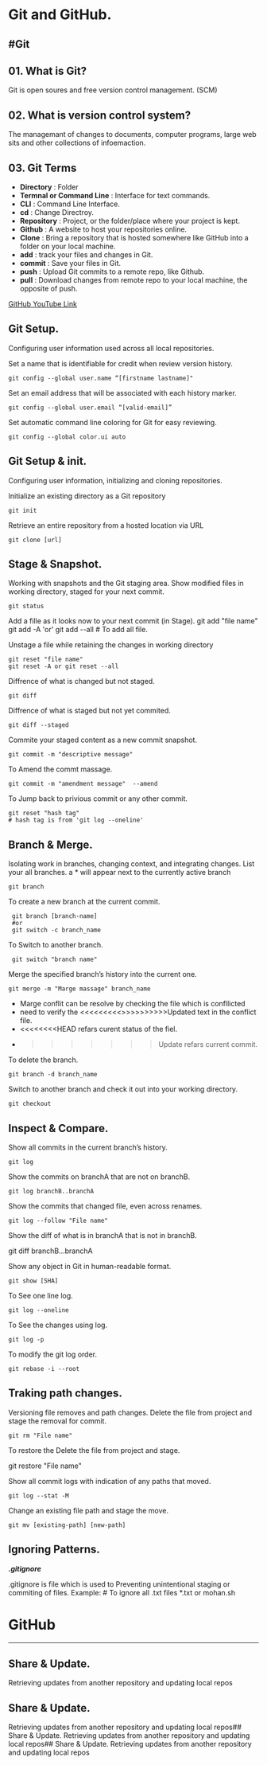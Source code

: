 # Git and GitHub.

#Git
----
## 01. What is Git?
   Git is open soures and free version control management. (SCM)

## 02. What is version control system?
   The managemant of changes to documents, computer programs, large web sits and other collections of infoemaction.

## 03. Git Terms
   - **Directory** : Folder
   - **Termnal or Command Line** : Interface for text commands.
   - **CLI** : Command Line Interface.
   - **cd** : Change Directroy.
   - **Repository** : Project, or the folder/place where your project is kept.
   - **Github** : A website to host your repositories online.
   - **Clone** : Bring a repository that is hosted somewhere like GitHub into a folder on your local machine.
   - **add** : track your files and changes in Git.
   - **commit** : Save your files in Git.
   - **push** : Upload Git commits to a remote repo, like Github.
   - **pull** : Download changes from remote repo to your local machine, the opposite of push.

[GitHub YouTube Link](https://www.youtube.com/watch?v=tRZGeaHPoaw)

## Git Setup.
   Configuring user information used across all local repositories.

Set a name that is identifiable for credit when review version history.

    git config --global user.name “[firstname lastname]"

Set an email address that will be associated with each history marker.	

    git config --global user.email “[valid-email]”

Set automatic command line coloring for Git for easy reviewing.

    git config --global color.ui auto

## Git Setup & init.
   Configuring user information, initializing and cloning repositories.

Initialize an existing directory as a Git repository

    git init

Retrieve an entire repository from a hosted location via URL

    git clone [url]

## Stage & Snapshot.
Working with snapshots and the Git staging area.
Show modified files in working directory, staged for your next commit.

    git status

Add a fille as it looks now to your next commit (in Stage).
    git add "file name"
    git add -A 'or' git add --all # To add all file.

Unstage a file while retaining the changes in working directory

    git reset "file name"
    git reset -A or git reset --all

Diffrence of what is changed but not staged.

    git diff

Diffrence of what is staged but not yet commited.

    git diff --staged

Commite your staged content as a new commit snapshot.

    git commit -m "descriptive message"

To Amend the commt massage.

    git commit -m "amendment message"  --amend

To Jump back to privious commit or any other commit.

    git reset "hash tag"
    # hash tag is from 'git log --oneline'
    
## Branch & Merge.
Isolating work in branches, changing context, and integrating changes.
List your all branches. a * will appear next to the currently active branch

    git branch
    
To create a new branch at the current commit.

     git branch [branch-name]
     #or
     git switch -c branch_name

To Switch to another branch.

     git switch "branch name"
    
Merge the specified branch’s history into the current one.

    git merge -m "Marge massage" branch_name
    
- Marge conflit can be resolve by checking the file which is confllicted
- need to verify the <<<<<<<<<<HEAD and  >>>>>>>>>>>Updated text in the conflict file.
- <<<<<<<<HEAD refars curent status of the fiel.
- >>>>>>> Update refars current commit.

To delete the branch.

    git branch -d branch_name

Switch to another branch and check it out into your working directory.

    git checkout

## Inspect & Compare.
Show all commits in the current branch’s history.

    git log

Show the commits on branchA that are not on branchB.

    git log branchB..branchA

Show the commits that changed file, even across renames.

    git log --follow "File name"
    
Show the diff of what is in branchA that is not in branchB.

   git diff branchB...branchA 

Show any object in Git in human-readable format.

    git show [SHA]
    
To See one line log.

    git log --oneline

To See the changes using log.

    git log -p

To modify the git log order.

    git rebase -i --root
    
## Traking path changes.
Versioning file removes and path changes.
Delete the file from project and stage the removal for commit.

    git rm "File name"

To restore the Delete the file from project and stage.

   git restore "File name"

Show all commit logs with indication of any paths that moved.

    git log --stat -M

Change an existing file path and stage the move.

    git mv [existing-path] [new-path]

## Ignoring Patterns.
***.gitignore***

.gitignore is file which is used to Preventing unintentional staging or commiting of files.
     Example:
        # To ignore all .txt files
        *.txt
	or
	mohan.sh

# GitHub
---------
 ## Share & Update.
Retrieving updates from another repository and updating local repos


## Share & Update.
Retrieving updates from another repository and updating local repos## Share & Update.
Retrieving updates from another repository and updating local repos## Share & Update.
Retrieving updates from another repository and updating local repos





